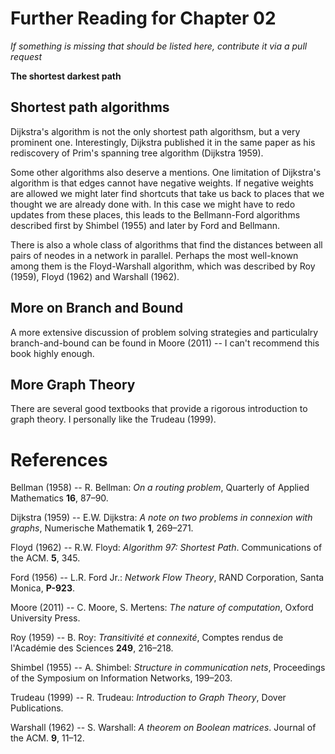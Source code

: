 # Further Reading for Chapter 02
*If something is missing that should be listed here, contribute it via a pull request*

**The shortest darkest path**

## Shortest path algorithms
Dijkstra's algorithm is not the only shortest path algorithsm, but a very prominent one. 
Interestingly, Dijkstra published it in the same paper as his rediscovery of Prim's spanning tree algorithm (Dijkstra 1959).

Some other algorithms also deserve a mentions. One limitation of Dijkstra's algorithm is that edges cannot have negative weights. 
If negative weights are allowed we might later find shortcuts that take us back to places that we thought we are already done with. 
In this case we might have to redo updates from these places, this leads to the Bellmann-Ford algorithms described first by Shimbel (1955) and 
later by Ford and Bellmann.

There is also a whole class of algorithms that find the distances between all pairs of neodes in a network in parallel. Perhaps the most well-known 
among them is the Floyd-Warshall algorithm, which was described by Roy (1959), Floyd (1962) and Warshall (1962).


## More on Branch and Bound
A more extensive discussion of problem solving strategies and particulalry branch-and-bound can be found 
in Moore (2011) -- I can't recommend this book highly enough. 

## More Graph Theory
There are several good textbooks that provide a rigorous introduction to graph theory. I personally like 
the Trudeau (1999). 

# References

Bellman (1958) -- R. Bellman: *On a routing problem*, Quarterly of Applied Mathematics **16**, 87–90.

Dijkstra (1959) -- E.W. Dijkstra: *A note on two problems in connexion with graphs*, Numerische Mathematik **1**, 269–271. 

Floyd (1962) -- R.W. Floyd: *Algorithm 97: Shortest Path*. Communications of the ACM. **5**, 345.

Ford  (1956) -- L.R. Ford Jr.: *Network Flow Theory*, RAND Corporation, Santa Monica, **P-923**.

Moore (2011) -- C. Moore, S. Mertens: *The nature of computation*, Oxford University Press.

Roy (1959) -- B. Roy: *Transitivité et connexité*, Comptes rendus de l'Académie des Sciences **249**, 216–218.

Shimbel (1955) -- A. Shimbel: *Structure in communication nets*, Proceedings of the Symposium on Information Networks, 199–203.
 
Trudeau (1999) -- R. Trudeau: *Introduction to Graph Theory*, Dover Publications. 

Warshall (1962) -- S. Warshall: *A theorem on Boolean matrices*. Journal of the ACM. **9**, 11–12.

 
